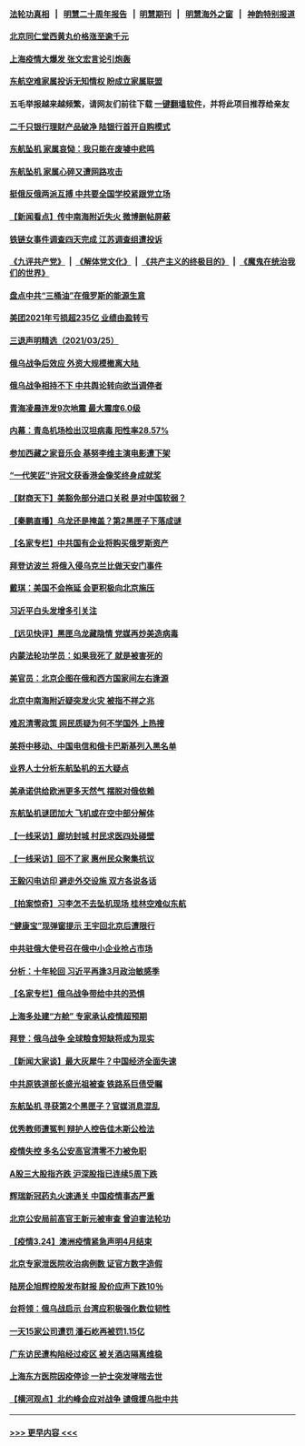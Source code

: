 #### [法轮功真相](https://github.com/gfw-breaker/truth/blob/master/README.md?t=0) &nbsp;&nbsp;|&nbsp;&nbsp; [明慧二十周年报告](https://github.com/gfw-breaker/mh-reports/blob/master/README.md?t=0) &nbsp;&nbsp;|&nbsp;&nbsp;[明慧期刊](https://github.com/gfw-breaker/mh-qikan) &nbsp;&nbsp;|&nbsp;&nbsp; [明慧海外之窗](https://github.com/gfw-breaker/mh-news/blob/master/README.md?t=0) &nbsp;&nbsp;|&nbsp;&nbsp; [神韵特别报道](https://github.com/gfw-breaker/mh-news/blob/master/shenyun.md?t=0)
#### [北京同仁堂西黄丸价格涨至逾千元](../pages/nsc413/n13674236.md?t=03262201) 
#### [上海疫情大爆发 张文宏言论引炮轰](../pages/nsc413/n13674186.md?t=03262201) 
#### [东航空难家属投诉无知情权 盼成立家属联盟](../pages/nsc413/n13674241.md?t=03262201) 
#### 五毛举报越来越频繁，请网友们前往下载 [一键翻墙软件](https://github.com/gfw-breaker/ssr-accounts)，并将此项目推荐给亲友
#### [二千只银行理财产品破净 陆银行首开自购模式](../pages/nsc413/n13673806.md?t=03262201) 
#### [东航坠机 家属哀恸：我只能在废墟中悲鸣](../pages/nsc413/n13674087.md?t=03262201) 
#### [东航坠机 家属心碎又遭网路攻击](../pages/nsc413/n13674055.md?t=03262201) 
#### [挺俄反俄两派互搏 中共要全国学校紧跟党立场](../pages/nsc413/n13673923.md?t=03262201) 
#### [【新闻看点】传中南海附近失火 微博删帖屏蔽](../pages/nsc413/n13673406.md?t=03262201) 
#### [铁链女事件调查四天完成 江苏调查组遭投诉](../pages/nsc413/n13673940.md?t=03262201) 
#### [《九评共产党》](https://github.com/begood0513/9ping.md/blob/master/README.md) &nbsp;|&nbsp; [《解体党文化》](../../../../jtdwh.md/blob/master/README.md)  &nbsp;|&nbsp; [《共产主义的终极目的》](../../../../gczydzjmd.md/blob/master/README.md) &nbsp;|&nbsp; [《魔鬼在统治我们的世界》](../../../../mgztzwmdsj.md/blob/master/README.md) 
#### [盘点中共“三桶油”在俄罗斯的能源生意](../pages/nsc413/n13673432.md?t=03262201) 
#### [美团2021年亏损超235亿 业绩由盈转亏](../pages/nsc413/n13673560.md?t=03262201) 
#### [三退声明精选（2021/03/25）](../pages/nsc413/n13673720.md?t=03262201) 
#### [俄乌战争后效应 外资大规模撤离大陆 ](../pages/nsc413/n13673050.md?t=03262201) 
#### [俄乌战争相持不下 中共舆论转向欲当调停者](../pages/nsc413/n13673389.md?t=03262201) 
#### [青海凌晨连发9次地震 最大震度6.0级](../pages/nsc413/n13673579.md?t=03262201) 
#### [内幕：青岛机场检出汉坦病毒 阳性率28.57%](../pages/nsc413/n13673558.md?t=03262201) 
#### [参加西藏之家音乐会 基努李维主演电影遭下架](../pages/nsc413/n13673289.md?t=03262201) 
#### [“一代笑匠”许冠文获香港金像奖终身成就奖](../pages/nsc413/n13673381.md?t=03262201) 
#### [【财商天下】美豁免部分进口关税 是对中国软弱？](../pages/nsc413/n13673298.md?t=03262201) 
#### [【秦鹏直播】乌龙还是掩盖？第2黑匣子下落成谜](../pages/nsc413/n13673423.md?t=03262201) 
#### [【名家专栏】中共国有企业将购买俄罗斯资产](../pages/nsc413/n13672110.md?t=03262201) 
#### [拜登访波兰 将俄入侵乌克兰比做天安门事件](../pages/nsc413/n13673419.md?t=03262201) 
#### [戴琪：美国不会拖延 会更积极向北京施压](../pages/nsc413/n13673428.md?t=03262201) 
#### [习近平白头发增多引关注](../pages/nsc413/n13673271.md?t=03262201) 
#### [【远见快评】黑匣乌龙藏隐情 党媒再炒美造病毒](../pages/nsc413/n13673332.md?t=03262201) 
#### [内蒙法轮功学员：如果我死了 就是被害死的](../pages/nsc413/n13672964.md?t=03262201) 
#### [美官员：北京企图在俄和西方国家间左右逢源](../pages/nsc413/n13673347.md?t=03262201) 
#### [北京中南海附近疑突发火灾 被指不祥之兆](../pages/nsc413/n13673290.md?t=03262201) 
#### [难忍清零政策 网民质疑为何不学国外 上热搜](../pages/nsc413/n13673235.md?t=03262201) 
#### [美将中移动、中国电信和俄卡巴斯基列入黑名单](../pages/nsc413/n13673306.md?t=03262201) 
#### [业界人士分析东航坠机的五大疑点](../pages/nsc413/n13673211.md?t=03262201) 
#### [美承诺供给欧洲更多天然气 摆脱对俄依赖](../pages/nsc413/n13673238.md?t=03262201) 
#### [东航坠机谜团加大 飞机或在空中部分解体](../pages/nsc413/n13673192.md?t=03262201) 
#### [【一线采访】廊坊封城 村民求医四处碰壁](../pages/nsc413/n13673106.md?t=03262201) 
#### [【一线采访】回不了家 惠州民众聚集抗议](../pages/nsc413/n13673073.md?t=03262201) 
#### [王毅闪电访印 避走外交设施 双方各说各话](../pages/nsc413/n13673111.md?t=03262201) 
#### [【拍案惊奇】习李怎不去坠机现场 桂林空难似东航](../pages/nsc413/n13672615.md?t=03262201) 
#### [“健康宝”现弹窗提示 王宇回北京后遭限行](../pages/nsc413/n13671164.md?t=03262201) 
#### [中共驻俄大使号召在俄中小企业抢占市场](../pages/nsc413/n13673007.md?t=03262201) 
#### [分析：十年轮回 习近平再逢3月政治敏感季](../pages/nsc413/n13671668.md?t=03262201) 
#### [【名家专栏】俄乌战争带给中共的恐惧](../pages/nsc413/n13672651.md?t=03262201) 
#### [上海多处建“方舱” 专家承认疫情超预期](../pages/nsc413/n13672743.md?t=03262201) 
#### [拜登：俄乌战争 全球粮食短缺将成为现实](../pages/nsc413/n13672767.md?t=03262201) 
#### [【新闻大家谈】最大灰犀牛？中国经济全面失速](../pages/nsc413/n13672200.md?t=03262201) 
#### [中共原铁道部长盛光祖被查 铁路系巨债受瞩](../pages/nsc413/n13672587.md?t=03262201) 
#### [东航坠机 寻获第2个黑匣子？官媒消息混乱](../pages/nsc413/n13671745.md?t=03262201) 
#### [优秀教师遭冤判 辩护人控告佳木斯公检法](../pages/nsc413/n13667637.md?t=03262201) 
#### [疫情失控 多名公安高官清零不力被免职](../pages/nsc413/n13672690.md?t=03262201) 
#### [A股三大股指齐跌 沪深股指已连续5周下跌](../pages/nsc413/n13672334.md?t=03262201) 
#### [辉瑞新冠药丸火速通关 中国疫情事态严重](../pages/nsc413/n13672494.md?t=03262201) 
#### [北京公安局前高官王新元被审查 曾迫害法轮功](../pages/nsc413/n13672409.md?t=03262201) 
#### [【疫情3.24】澳洲疫情紧急声明4月结束](../pages/nsc413/n13671990.md?t=03262201) 
#### [北京专家泄医院收治病例数 证官方数字造假](../pages/nsc413/n13672435.md?t=03262201) 
#### [陆房企旭辉控股发布财报 股价应声下跌10％](../pages/nsc413/n13671962.md?t=03262201) 
#### [台将领：俄乌战启示 台湾应积极强化数位韧性](../pages/nsc413/n13672091.md?t=03262201) 
#### [一天15家公司遭罚 潘石屹再被罚1.15亿](../pages/nsc413/n13671303.md?t=03262201) 
#### [广东访民遭构陷经过疫区 被关酒店隔离维稳](../pages/nsc413/n13672042.md?t=03262201) 
#### [上海东方医院因疫停诊 一护士突发哮喘去世](../pages/nsc413/n13671994.md?t=03262201) 
#### [【横河观点】北约峰会应对战争 谴俄援乌批中共](../pages/nsc413/n13671205.md?t=03262201) 

----
#### [ >>> 更早内容 <<< ](../indexes/nsc413-earlier.md)
